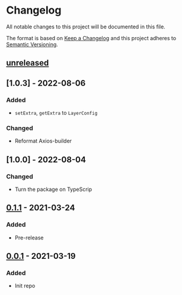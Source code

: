 # Changelog

All notable changes to this project will be documented in this file.

The format is based on [Keep a Changelog][keepachangelog]
and this project adheres to [Semantic Versioning][semver].

## [unreleased]

## [1.0.3] - 2022-08-06

### Added

- `setExtra`, `getExtra` to `LayerConfig`

### Changed

- Reformat Axios-builder

## [1.0.0] - 2022-08-04

### Changed

- Turn the package on TypeScrip

## [0.1.1] - 2021-03-24

### Added

- Pre-release

## [0.0.1] - 2021-03-19

### Added

- Init repo

[unreleased]: https://github.com/efureev/layer-request/compare/v0.0.1...HEAD

[0.1.1]: https://github.com/efureev/layer-request/compare/v0.1.1...v0.0.1

[0.0.1]: https://github.com/efureev/layer-request/releases/tag/v0.0.1

[keepachangelog]:https://keepachangelog.com/en/1.1.0/

[semver]:https://semver.org/spec/v2.0.0.html
